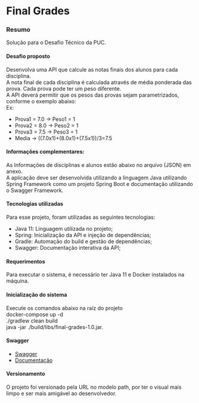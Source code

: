 # Final Grades
### Resumo
Solução para o Desafio Técnico da PUC.

#### Desafio proposto
Desenvolva uma API que calcule as notas finais dos alunos para cada disciplina. <br />
A nota final de cada disciplina é calculada através de média ponderada das prova. Cada prova pode ter um peso diferente. <br />
A API deverá permitir que os pesos das provas sejam parametrizados, conforme o exemplo abaixo: <br />
Ex: <br />
* Prova1 = 7.0 -> Peso1 = 1
* Prova2 = 8.0 -> Peso2 = 1
* Prova3 = 7.5 -> Peso3 = 1
* Media -> ((7.0x1)+(8.0x1)+(7.5x1))/3=7.5

#### Informações complementares:
As Informações de disciplinas e alunos estão abaixo no arquivo (JSON) em anexo. <br />
A aplicação deve ser desenvolvida utilizando a linguagem Java utilizando Spring Framework como um projeto Spring Boot e documentação utilizando o Swagger Framework.

#### Tecnologias utilizadas
Para esse projeto, foram utilizadas as seguintes tecnologias:
* Java 11: Linguagem utilizada no projeto;
* Spring: Inicialização da API e injeção de dependências;
* Gradle: Automação do build e gestão de dependências;
* Swagger: Documentação interativa da API;

#### Requerimentos
Para executar o sistema, é necessário ter Java 11 e Docker instalados na máquina.

#### Inicialização do sistema
Execute os comandos abaixo na raíz do projeto <br />
docker-compose up -d <br />
./gradlew clean build <br />
java -jar ./build/libs/final-grades-1.0.jar.


#### Swagger
* [Swagger](http://127.0.0.1:8080/swagger-ui/#/app-controller)
* [Documentação](http://127.0.0.1:8080/v2/api-docs)

#### Versionamento
O projeto foi versionado pela URL no modelo path, por ter o visual mais limpo e ser mais amigável ao desenvolvedor.
